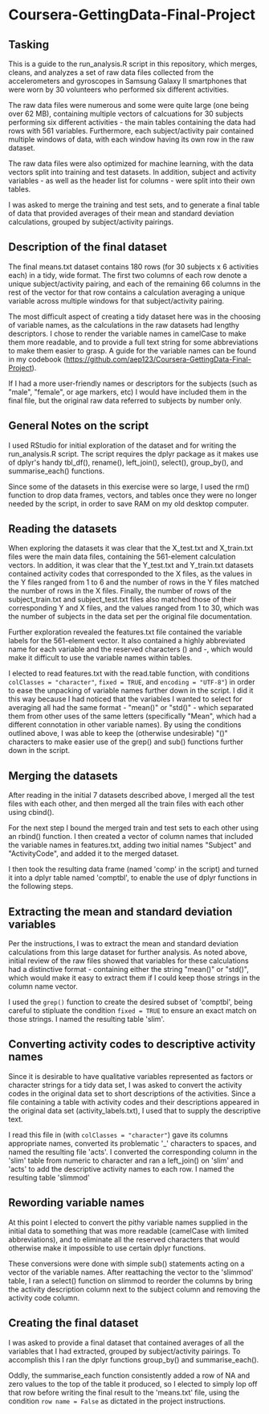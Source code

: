 # Coursera-GettingData-Final-Project

## Tasking 

This is a guide to the run_analysis.R script in this repository, which merges, cleans, and analyzes a set of raw data files collected from the accelerometers and gyroscopes in Samsung Galaxy II smartphones that were worn by 30 volunteers who performed six different activities.

The raw data files were numerous and some were quite large (one being over 62 MB), containing multiple vectors of calcuations for 30 subjects performing six different activities - the main tables containing the data had rows with 561 variables.  Furthermore, each subject/activity pair contained multiple windows of data, with each window having its own row in the raw dataset.

The raw data files were also optimized for machine learning, with the data vectors split into training and test datasets. In addition, subject and activity variables - as well as the header list for columns - were split into their own tables.    

I was asked to merge the training and test sets, and to generate a final table of data that provided averages of their mean and standard deviation calculations, grouped by subject/activity pairings.

## Description of the final dataset

The final means.txt dataset contains 180 rows (for 30 subjects x 6 activities each) in a tidy, wide format.  The first two columns of each row denote a unique subject/activity pairing, and each of the remaining 66 columns in the rest of the vector for that row contains a calculation averaging a unique variable across multiple windows for that subject/activity pairing. 

The most difficult aspect of creating a tidy dataset here was in the choosing of variable names, as the calculations in the raw datasets had lengthy descriptors. I chose to render the variable names in camelCase to make them more readable, and to provide a full text string for some abbreviations to make them easier to grasp. A guide for the variable names can be found in my codebook (https://github.com/aep123/Coursera-GettingData-Final-Project).

If I had a more user-friendly names or descriptors for the subjects (such as "male", "female", or age markers, etc) I would have included them in the final file, but the original raw data referred to subjects by number only. 

## General Notes on the script

I used RStudio for initial exploration of the dataset and for writing the run\_analysis.R script. The script requires the dplyr package as it makes use of dplyr's handy tbl\_df(), rename(), left\_join(), select(), group\_by(), and summarise\_each() functions.

Since some of the datasets in this exercise were so large, I used the rm() function to drop data frames, vectors, and tables once they were no longer needed by the script, in order to save RAM on my old desktop computer.

## Reading the datasets

When exploring the datasets it was clear that the X\_test.txt and X\_train.txt files were the main data files, containing the 561-element calculation vectors.  In addition, it was clear that the Y\_test.txt and Y\_train.txt datasets contained activity codes that corresponded to the X files, as the values in the Y files ranged from 1 to 6 and the number of rows in the Y files matched the number of rows in the X files.  Finally, the number of rows of the subject\_train.txt and subject\_test.txt files also matched those of their corresponding Y and X files, and the values ranged from 1 to 30, which was the number of subjects in the data set per the original file documentation.

Further exploration revealed the features.txt file contained the variable labels for the 561-element vector. It also contained a highly abbreviated name for each variable and the reserved characters () and -, which would make it difficult to use the variable names within tables. 

I elected to read features.txt with the read.table function, with conditions `colClasses = "character"`, `fixed = TRUE`, and `encoding = "UTF-8"`) in order to ease the unpacking of variable names further down in the script. I did it this way because I had noticed that the variables I wanted to select for averaging all had the same format - "mean()" or "std()" - which separated them from other uses of the same letters (specifically "Mean", which had a different connotation in other variable names). By using the conditions outlined above, I was able to keep the (otherwise undesirable) "()" characters to make easier use of the grep() and sub() functions further down in the script.

## Merging the datasets

After reading in the initial 7 datasets described above, I merged all the test files with each other, and then merged all the train files with each other using cbind(). 

For the next step I bound the merged train and test sets to each other using an rbind() function. I then created a vector of column names that included the variable names in features.txt, adding two initial names "Subject" and "ActivityCode", and added it to the merged dataset.  

I then took the resulting data frame (named 'comp' in the script) and turned it into a dplyr table named 'comptbl', to enable the use of dplyr functions in the following steps.

## Extracting the mean and standard deviation variables

Per the instructions, I was to extract the mean and standard deviation calculations from this large dataset for further analysis. As noted above, initial review of the raw files showed that variables for these calculations had a distinctive format - containing either the string "mean()" or "std()", which would make it easy to extract them if I could keep those strings in the column name vector.

I used the `grep()` function to create the desired subset of 'comptbl', being careful to stipluate the condition `fixed = TRUE` to ensure an exact match on those strings. I named the resulting table 'slim'.

## Converting activity codes to descriptive activity names

Since it is desirable to have qualitative variables represented as factors or character strings for a tidy data set, I was asked to convert the activity codes in the original data set to short descriptions of the activities. Since a file containing a table with activity codes and their descriptions appeared in the original data set (activity\_labels.txt), I used that to supply the descriptive text. 

I read this file in (with `colClasses = "character"`) gave its columns appropriate names, converted its problematic '\_' characters to spaces, and named the resulting file 'acts'. I converted the corresponding column in the 'slim' table from numeric to character and ran a left\_join() on 'slim' and 'acts' to add the descriptive activity names to each row. I named the resulting table 'slimmod'

## Rewording variable names

At this point I elected to convert the pithy variable names supplied in the initial data to something that was more readable (camelCase with limited abbreviations), and to eliminate all the reserved characters that would otherwise make it impossible to use certain dplyr functions. 

These conversions were done with simple sub() statements acting on a vector of the variable names. After reattaching the vector to the 'slimmod' table, I ran a select() function on slimmod to reorder the columns by bring the activity description column next to the subject column and removing the activity code column. 

## Creating the final dataset

I was asked to provide a final dataset that contained averages of all the variables that I had extracted, grouped by subject/activity pairings. To accomplish this I ran the dplyr functions group\_by() and summarise\_each(). 

Oddly, the summarise\_each function consistently added a row of NA and zero values to the top of the table it produced, so I elected to simply lop off that row before writing the final result to the 'means.txt' file, using the condition `row name = False` as dictated in the project instructions. 
